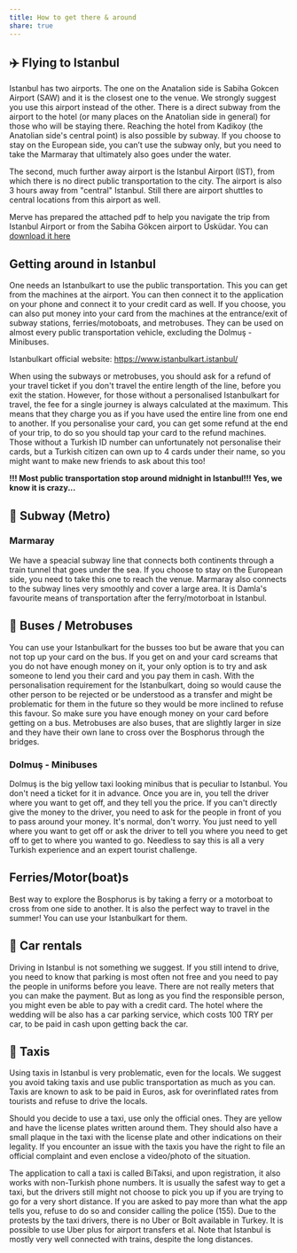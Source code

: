 ```yaml
---
title: How to get there & around
share: true
---
```


## ✈️ Flying to Istanbul

Istanbul has two airports. The one on the Anatalion side is Sabiha Gokcen Airport (SAW) and it is the closest one to the venue. We strongly suggest you use this airport instead of the other. There is a direct subway from the airport to the hotel (or many places on the Anatolian side in general) for those who will be staying there. Reaching the hotel from Kadikoy (the Anatolian side's central point) is also possible by subway. If you choose to stay on the European side, you can’t use the subway only, but you need to take the Marmaray that ultimately also goes under the water.

The second, much further away airport is the Istanbul Airport (IST), from which there is no direct public transportation to the city.
The airport is also 3 hours away from "central" Istanbul. Still there are airport shuttles to central locations from this airport as well.

Merve has prepared the attached pdf to help you navigate the trip from Istanbul Airport or from the Sabiha Gökcen airport to Üsküdar. You can [download it here](/ist/transport_to_Uskudar.pdf)

## Getting around in Istanbul

One needs an Istanbulkart to use the public transportation. This you can get from the machines at the airport. You can then connect it to the application on your phone and connect it to your credit card as well. If you choose, you can also put money into your card from the machines at the entrance/exit of subway stations, ferries/motoboats, and metrobuses. They can be used on almost every public transportation vehicle, excluding the Dolmuş - Minibuses.

Istanbulkart official website: https://www.istanbulkart.istanbul/

When using the subways or metrobuses, you should ask for a refund of your travel ticket if you don't travel the entire length of the line, before you exit the station. However, for those without a personalised Istanbulkart for travel, the fee for a single journey is always calculated at the maximum. This means that they charge you as if you have used the entire line from one end to another. If you personalise your card, you can get some refund at the end of your trip, to do so you should tap your card to the refund machines. Those without a Turkish ID number can unfortunately not personalise their cards, but a Turkish citizen can own up to 4 cards under their name, so you might want to make new friends to ask about this too!

**!!! Most public transportation stop around midnight in Istanbul!!!
Yes, we know it is crazy...**

## 🚆 Subway (Metro)

### Marmaray

We have a speacial subway line that connects both continents through a train tunnel that goes under the sea. If you choose to stay on the European side, you need to take this one to reach the venue. Marmaray also connects to the subway lines very smoothly and cover a large area. It is Damla's favourite means of transportation after the ferry/motorboat in Istanbul.

## 🚌 Buses / Metrobuses

You can use your Istanbulkart for the busses too but be aware that you can not top up your card on the bus. If you get on and your card screams that you do not have enough money on it, your only option is to try and ask someone to lend you their card and you pay them in cash. With the personalisation requirement for the Istanbulkart, doing so would cause the other person to be rejected or be understood as a transfer and might be problematic for them in the future so they would be more inclined to refuse this favour. So make sure you have enough money on your card before getting on a bus.
Metrobuses are also buses, that are slightly larger in size and they have their own lane to cross over the Bosphorus through the bridges.

### Dolmuş - Minibuses

Dolmuş is the big yellow taxi looking minibus that is peculiar to Istanbul. You don't need a ticket for it in advance. Once you are in, you tell the driver where you want to get off, and they tell you the price. If you can't directly give the money to the driver, you need to ask for the people in front of you to pass around your money. It's normal, don't worry. You just need to yell where you want to get off or ask the driver to tell you where you need to get off to get to where you wanted to go. Needless to say this is all a very Turkish experience and an expert tourist challenge.

## Ferries/Motor(boat)s

Best way to explore the Bosphorus is by taking a ferry or a motorboat to cross from one side to another. It is also the perfect way to travel in the summer! You can use your Istanbulkart for them.

## 🚗 Car rentals 

Driving in Istanbul is not something we suggest. If you still intend to drive, you need to know that parking is most often not free and you need to pay the people in uniforms before you leave. There are not really meters that you can make the payment. But as long as you find the responsible person, you might even be able to pay with a credit card. The hotel where the wedding will be also has a car parking service, which costs 100 TRY per car, to be paid in cash upon getting back the car.

## 🚕 Taxis

Using taxis in Istanbul is very problematic, even for the locals. We suggest you avoid taking taxis and use public transportation as much as you can. Taxis are known to ask to be paid in Euros, ask for overinflated rates from tourists and refuse to drive the locals. 

Should you decide to use a taxi, use only the official ones. They are yellow and have the license plates written around them. They should also have a small plaque in the taxi with the license plate and other indications on their legality. If you encounter an issue with the taxis you have the right to file an official complaint and even enclose a video/photo of the situation.

The application to call a taxi is called BiTaksi, and upon registration, it also works with non-Turkish phone numbers. It is usually the safest way to get a taxi, but the drivers still might not choose to pick you up if you are trying to go for a very short distance. If you are asked to pay more than what the app tells you, refuse to do so and consider calling the police (155). Due to the protests by the taxi drivers, there is no Uber or Bolt available in Turkey. It is possible to use Uber plus for airport transfers et al. Note that Istanbul is mostly very well connected with trains, despite the long distances. 